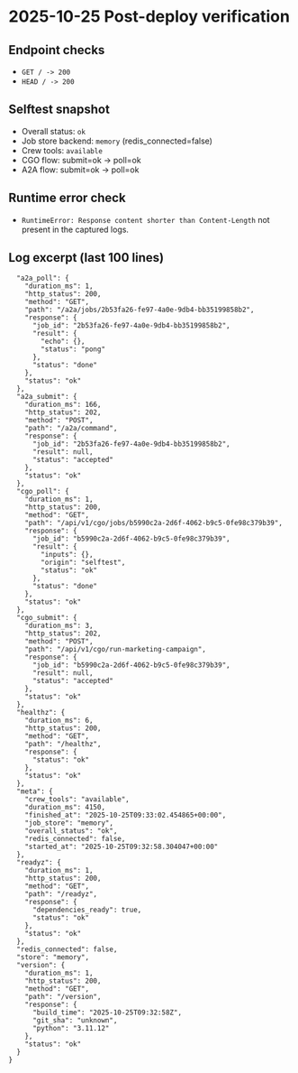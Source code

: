 # 2025-10-25 Post-deploy verification

## Endpoint checks
- `GET / -> 200`
- `HEAD / -> 200`

## Selftest snapshot
- Overall status: `ok`
- Job store backend: `memory` (redis_connected=false)
- Crew tools: `available`
- CGO flow: submit=ok → poll=ok
- A2A flow: submit=ok → poll=ok

## Runtime error check
- `RuntimeError: Response content shorter than Content-Length` not present in the captured logs.

## Log excerpt (last 100 lines)
```
  "a2a_poll": {
    "duration_ms": 1,
    "http_status": 200,
    "method": "GET",
    "path": "/a2a/jobs/2b53fa26-fe97-4a0e-9db4-bb35199858b2",
    "response": {
      "job_id": "2b53fa26-fe97-4a0e-9db4-bb35199858b2",
      "result": {
        "echo": {},
        "status": "pong"
      },
      "status": "done"
    },
    "status": "ok"
  },
  "a2a_submit": {
    "duration_ms": 166,
    "http_status": 202,
    "method": "POST",
    "path": "/a2a/command",
    "response": {
      "job_id": "2b53fa26-fe97-4a0e-9db4-bb35199858b2",
      "result": null,
      "status": "accepted"
    },
    "status": "ok"
  },
  "cgo_poll": {
    "duration_ms": 1,
    "http_status": 200,
    "method": "GET",
    "path": "/api/v1/cgo/jobs/b5990c2a-2d6f-4062-b9c5-0fe98c379b39",
    "response": {
      "job_id": "b5990c2a-2d6f-4062-b9c5-0fe98c379b39",
      "result": {
        "inputs": {},
        "origin": "selftest",
        "status": "ok"
      },
      "status": "done"
    },
    "status": "ok"
  },
  "cgo_submit": {
    "duration_ms": 3,
    "http_status": 202,
    "method": "POST",
    "path": "/api/v1/cgo/run-marketing-campaign",
    "response": {
      "job_id": "b5990c2a-2d6f-4062-b9c5-0fe98c379b39",
      "result": null,
      "status": "accepted"
    },
    "status": "ok"
  },
  "healthz": {
    "duration_ms": 6,
    "http_status": 200,
    "method": "GET",
    "path": "/healthz",
    "response": {
      "status": "ok"
    },
    "status": "ok"
  },
  "meta": {
    "crew_tools": "available",
    "duration_ms": 4150,
    "finished_at": "2025-10-25T09:33:02.454865+00:00",
    "job_store": "memory",
    "overall_status": "ok",
    "redis_connected": false,
    "started_at": "2025-10-25T09:32:58.304047+00:00"
  },
  "readyz": {
    "duration_ms": 1,
    "http_status": 200,
    "method": "GET",
    "path": "/readyz",
    "response": {
      "dependencies_ready": true,
      "status": "ok"
    },
    "status": "ok"
  },
  "redis_connected": false,
  "store": "memory",
  "version": {
    "duration_ms": 1,
    "http_status": 200,
    "method": "GET",
    "path": "/version",
    "response": {
      "build_time": "2025-10-25T09:32:58Z",
      "git_sha": "unknown",
      "python": "3.11.12"
    },
    "status": "ok"
  }
}
```
